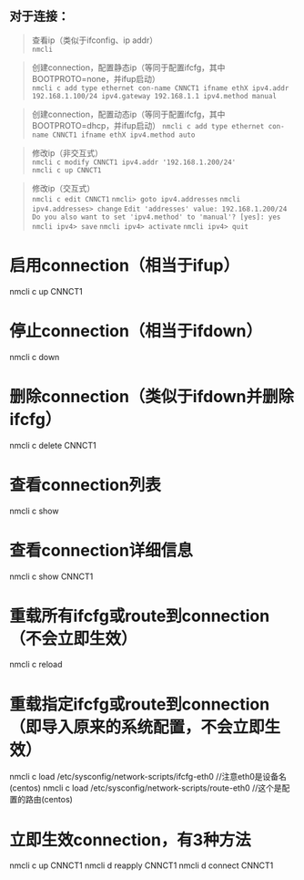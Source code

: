 ## 对于连接：
>查看ip（类似于ifconfig、ip addr）  
>`nmcli`  

>创建connection，配置静态ip（等同于配置ifcfg，其中BOOTPROTO=none，并ifup启动）  
`nmcli c add type ethernet con-name CNNCT1 ifname ethX ipv4.addr 192.168.1.100/24 ipv4.gateway 192.168.1.1 ipv4.method manual`  

>创建connection，配置动态ip（等同于配置ifcfg，其中BOOTPROTO=dhcp，并ifup启动）
>`nmcli c add type ethernet con-name CNNCT1 ifname ethX ipv4.method auto`

>修改ip（非交互式）  
>`nmcli c modify CNNCT1 ipv4.addr '192.168.1.200/24'`  
>`nmcli c up CNNCT1`  

>修改ip（交互式）  
>`nmcli c edit CNNCT1`
>`nmcli> goto ipv4.addresses`
>`nmcli ipv4.addresses> change`
>`Edit 'addresses' value: 192.168.1.200/24`
>`Do you also want to set 'ipv4.method' to 'manual'? [yes]: yes`
>`nmcli ipv4> save`
>`nmcli ipv4> activate`
>`nmcli ipv4> quit`

# 启用connection（相当于ifup）
nmcli c up CNNCT1

# 停止connection（相当于ifdown）
nmcli c down

# 删除connection（类似于ifdown并删除ifcfg）
nmcli c delete CNNCT1

# 查看connection列表
nmcli c show

# 查看connection详细信息
nmcli c show CNNCT1

# 重载所有ifcfg或route到connection（不会立即生效）
nmcli c reload

# 重载指定ifcfg或route到connection（即导入原来的系统配置，不会立即生效）
nmcli c load /etc/sysconfig/network-scripts/ifcfg-eth0 //注意eth0是设备名(centos)
nmcli c load /etc/sysconfig/network-scripts/route-eth0 //这个是配置的路由(centos)

# 立即生效connection，有3种方法
nmcli c up CNNCT1
nmcli d reapply CNNCT1
nmcli d connect CNNCT1
